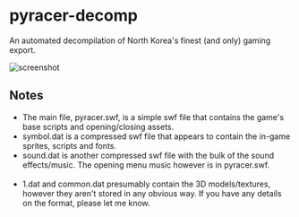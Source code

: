 # pyracer-decomp

An automated decompilation of North Korea's finest (and only) gaming export.

![screenshot](https://user-images.githubusercontent.com/36395320/117536406-2c24c400-b03e-11eb-8c3b-842d21eba56f.jpg)

## Notes

- The main file, pyracer.swf, is a simple swf file that contains the game's base scripts and opening/closing assets.
- symbol.dat is a compressed swf file that appears to contain the in-game sprites, scripts and fonts.
- sound.dat is another compressed swf file with the bulk of the sound effects/music. The opening menu music however is in pyracer.swf. 
<br></br>
- 1.dat and common.dat presumably contain the 3D models/textures, however they aren't stored in any obvious way. If you have any details on the format, please let me know.